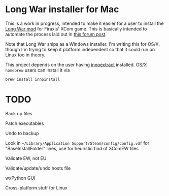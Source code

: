 # Long War installer for Mac

This is a work in progress, intended to make it easier for a user to install the 
[Long War mod](http://ufopaedia.org/index.php?title=Long_War) for Firaxis' XCom game.
This is basically intended to automate the process laid out in 
[this forum post](http://forums.nexusmods.com/index.php?/topic/1918524-long-war-for-mac-osx-pointers-advice/#entry17035114).

Note that Long War ships as a Windows installer. I'm writing this for OS/X, though I'm trying to 
keep it platform independent so that it could run on Linux too in theory.

This project depends on the user having [innoextract](http://constexpr.org/innoextract/) installed. 
OS/X `homebrew` users can install it via

```
brew install innoinstall
```

# TODO

Back up files

Patch executables

Undo to backup

Look in `~/Library/Application Support/Steam/config/config.vdf` for "BaseInstallFolder" lines, 
use for heuristic find of XComEW files

Validate EW, not EU

Validate/update/undo hosts file

wxPython GUI 

Cross-platform stuff for Linux
